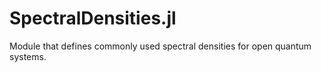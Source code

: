 # SpectralDensities.jl
Module that defines commonly used spectral densities for open quantum systems.
